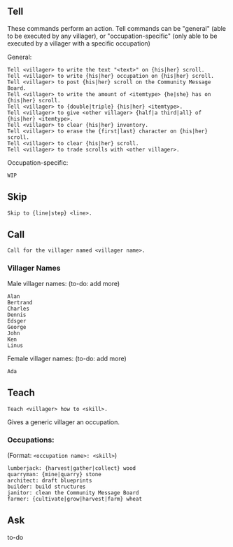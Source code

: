 ## Tell
These commands perform an action. Tell commands can be "general" (able to be executed by any villager), or "occupation-specific" (only able to be executed by a villager with a specific occupation)

General:
```
Tell <villager> to write the text "<text>" on {his|her} scroll.
Tell <villager> to write {his|her} occupation on {his|her} scroll.
Tell <villager> to post {his|her} scroll on the Community Message Board.
Tell <villager> to write the amount of <itemtype> {he|she} has on {his|her} scroll.
Tell <villager> to {double|triple} {his|her} <itemtype>.
Tell <villager> to give <other villager> {half|a third|all} of {his|her} <itemtype>.
Tell <villager> to clear {his|her} inventory.
Tell <villager> to erase the {first|last} character on {his|her} scroll.
Tell <villager> to clear {his|her} scroll.
Tell <villager> to trade scrolls with <other villager>.
```
Occupation-specific:
```
WIP
```
## Skip
```
Skip to {line|step} <line>.
```
## Call
```
Call for the villager named <villager name>.
```
### Villager Names
Male villager names: (to-do: add more)
```
Alan
Bertrand
Charles
Dennis
Edsger
George
John
Ken
Linus
```
Female villager names: (to-do: add more)
```
Ada
```
## Teach
```
Teach <villager> how to <skill>.
```
Gives a generic villager an occupation.
### Occupations:
(Format: `<occupation name>: <skill>`)
```
lumberjack: {harvest|gather|collect} wood
quarryman: {mine|quarry} stone
architect: draft blueprints
builder: build structures
janitor: clean the Community Message Board
farmer: {cultivate|grow|harvest|farm} wheat
```
## Ask
to-do
